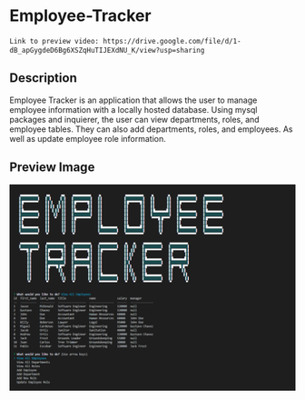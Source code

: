# Employee-Tracker

```
Link to preview video: https://drive.google.com/file/d/1-dB_apGygdeD6Bg6XSZqHuTIJEXdNU_K/view?usp=sharing
```
## Description

Employee Tracker is an application that allows the user to manage employee information with a locally hosted database.
Using mysql packages and inquierer, the user can view departments, roles, and employee tables. They can also add departments, roles, and employees. As well as update employee role information. 

## Preview Image
![Preview](./assets/preview.png)